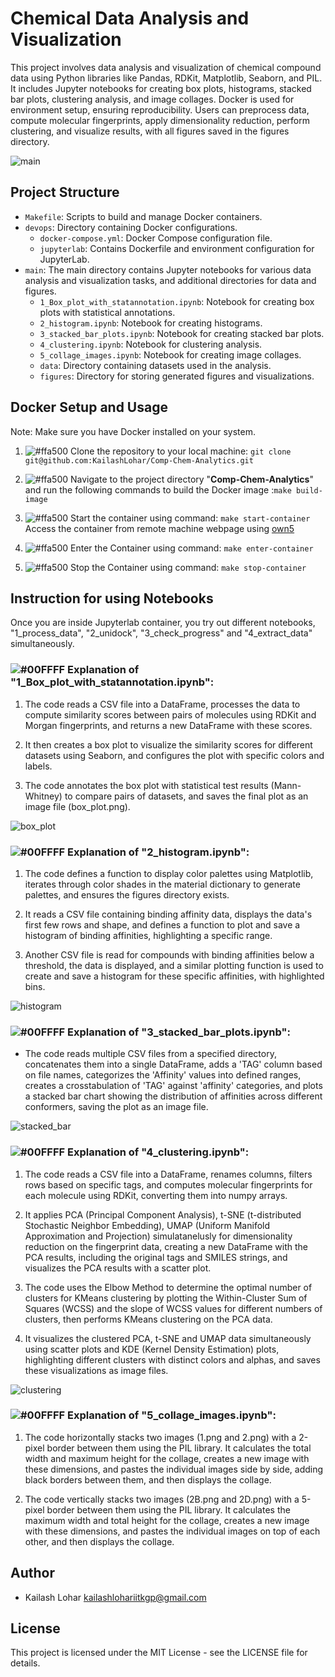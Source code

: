 # Chemical Data Analysis and Visualization

This project involves data analysis and visualization of chemical compound data using Python libraries like Pandas, RDKit, Matplotlib, Seaborn, and PIL. It includes Jupyter notebooks for creating box plots, histograms, stacked bar plots, clustering analysis, and image collages. Docker is used for environment setup, ensuring reproducibility. Users can preprocess data, compute molecular fingerprints, apply dimensionality reduction, perform clustering, and visualize results, with all figures saved in the figures directory.

![main](main/figures/drug_image.png)

## Project Structure

- `Makefile`: Scripts to build and manage Docker containers.
- `devops`: Directory containing Docker configurations.
  - `docker-compose.yml`: Docker Compose configuration file.
  - `jupyterlab`: Contains Dockerfile and environment configuration for JupyterLab.
- `main`: The main directory contains Jupyter notebooks for various data analysis and visualization tasks, and additional directories for data and figures.
  - `1_Box_plot_with_statannotation.ipynb`: Notebook for creating box plots with statistical annotations.
  - `2_histogram.ipynb`: Notebook for creating histograms.
  - `3_stacked_bar_plots.ipynb`: Notebook for creating stacked bar plots.
  - `4_clustering.ipynb`: Notebook for clustering analysis.
  - `5_collage_images.ipynb`: Notebook for creating image collages.
  - `data`: Directory containing datasets used in the analysis.
  - `figures`: Directory for storing generated figures and visualizations.


## Docker Setup and Usage
Note: Make sure you have Docker installed on your system.
1. ![#ffa500](https://via.placeholder.com/15/ffa500/ffa500.png) Clone the repository to your local machine: `git clone git@github.com:KailashLohar/Comp-Chem-Analytics.git`

2. ![#ffa500](https://via.placeholder.com/15/ffa500/ffa500.png) Navigate to the project directory "**Comp-Chem-Analytics**" and run the following commands to build the Docker image :`make build-image`

3. ![#ffa500](https://via.placeholder.com/15/ffa500/ffa500.png) Start the container using command: `make start-container`
Access the container from remote machine webpage using [own5](https://own5.aganitha.ai:8543/)

4. ![#ffa500](https://via.placeholder.com/15/ffa500/ffa500.png) Enter the Container using command: `make enter-container`

5. ![#ffa500](https://via.placeholder.com/15/ffa500/ffa500.png) Stop the Container using command: `make stop-container`



## Instruction for using Notebooks
Once you are inside Jupyterlab container, you try out different notebooks, "1_process_data", "2_unidock", "3_check_progress" and "4_extract_data" simultaneously.

### ![#00FFFF](https://via.placeholder.com/15/00FFFF/00FFFF.png) Explanation of "1_Box_plot_with_statannotation.ipynb":

1. The code reads a CSV file into a DataFrame, processes the data to compute similarity scores between pairs of molecules using RDKit and Morgan fingerprints, and returns a new DataFrame with these scores.

2. It then creates a box plot to visualize the similarity scores for different datasets using Seaborn, and configures the plot with specific colors and labels.

3. The code annotates the box plot with statistical test results (Mann-Whitney) to compare pairs of datasets, and saves the final plot as an image file (box_plot.png).

![box_plot](main/figures/box_plot.png)


### ![#00FFFF](https://via.placeholder.com/15/00FFFF/00FFFF.png) Explanation of "2_histogram.ipynb":

1. The code defines a function to display color palettes using Matplotlib, iterates through color shades in the material dictionary to generate palettes, and ensures the figures directory exists.

2. It reads a CSV file containing binding affinity data, displays the data's first few rows and shape, and defines a function to plot and save a histogram of binding affinities, highlighting a specific range.

3. Another CSV file is read for compounds with binding affinities below a threshold, the data is displayed, and a similar plotting function is used to create and save a histogram for these specific affinities, with highlighted bins.

![histogram](main/figures/binding_affinity_of_all.png)


### ![#00FFFF](https://via.placeholder.com/15/00FFFF/00FFFF.png) Explanation of "3_stacked_bar_plots.ipynb":

- The code reads multiple CSV files from a specified directory, concatenates them into a single DataFrame, adds a 'TAG' column based on file names, categorizes the 'Affinity' values into defined ranges, creates a crosstabulation of 'TAG' against 'affinity' categories, and plots a stacked bar chart showing the distribution of affinities across different conformers, saving the plot as an image file.

![stacked_bar](main/figures/stacked_histogram.png)


### ![#00FFFF](https://via.placeholder.com/15/00FFFF/00FFFF.png) Explanation of "4_clustering.ipynb":

1. The code reads a CSV file into a DataFrame, renames columns, filters rows based on specific tags, and computes molecular fingerprints for each molecule using RDKit, converting them into numpy arrays.

2. It applies PCA (Principal Component Analysis), t-SNE (t-distributed Stochastic Neighbor Embedding), UMAP (Uniform Manifold Approximation and Projection) simulatanelusly for dimensionality reduction on the fingerprint data, creating a new DataFrame with the PCA results, including the original tags and SMILES strings, and visualizes the PCA results with a scatter plot.

3. The code uses the Elbow Method to determine the optimal number of clusters for KMeans clustering by plotting the Within-Cluster Sum of Squares (WCSS) and the slope of WCSS values for different numbers of clusters, then performs KMeans clustering on the PCA data.

4. It visualizes the clustered PCA, t-SNE and UMAP data simultaneously using scatter plots and KDE (Kernel Density Estimation) plots, highlighting different clusters with distinct colors and alphas, and saves these visualizations as image files.

![clustering](main/figures/top_molecules.png)

### ![#00FFFF](https://via.placeholder.com/15/00FFFF/00FFFF.png) Explanation of "5_collage_images.ipynb":

1. The code horizontally stacks two images (1.png and 2.png) with a 2-pixel border between them using the PIL library. It calculates the total width and maximum height for the collage, creates a new image with these dimensions, and pastes the individual images side by side, adding black borders between them, and then displays the collage.

2. The code vertically stacks two images (2B.png and 2D.png) with a 5-pixel border between them using the PIL library. It calculates the maximum width and total height for the collage, creates a new image with these dimensions, and pastes the individual images on top of each other, and then displays the collage.


## Author

- Kailash Lohar  <kailashlohariitkgp@gmail.com>


## License

This project is licensed under the MIT License - see the LICENSE file for details.
